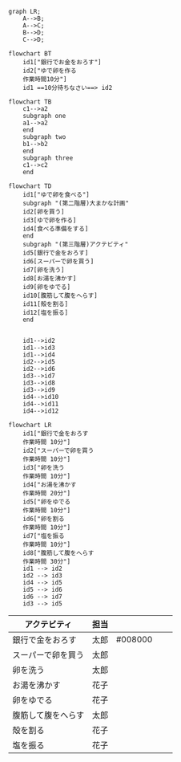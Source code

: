 ```mermaid
graph LR;
    A-->B;
    A-->C;
    B-->D;
    C-->D;
```
```mermaid
flowchart BT
    id1["銀行でお金をおろす"]
    id2["ゆで卵を作る
    作業時間10分"]
    id1 ==10分待ちなさい==> id2
```

```mermaid
flowchart TB
    c1-->a2
    subgraph one
    a1-->a2
    end
    subgraph two
    b1-->b2
    end
    subgraph three
    c1-->c2
    end
```

```mermaid
flowchart TD
    id1["ゆで卵を食べる"]
    subgraph "(第二階層)大まかな計画"
    id2[卵を買う]
    id3[ゆで卵を作る]
    id4[食べる準備をする]
    end
    subgraph "(第三階層)アクテビティ"
    id5[銀行で金をおろす]
    id6[スーパーで卵を買う]
    id7[卵を洗う]
    id8[お湯を沸かす]
    id9[卵をゆでる]
    id10[腹筋して腹をへらす]
    id11[殻を割る]
    id12[塩を振る]
    end


    id1-->id2
    id1-->id3
    id1-->id4
    id2-->id5
    id2-->id6
    id3-->id7
    id3-->id8
    id3-->id9
    id4-->id10
    id4-->id11
    id4-->id12
```
```mermaid
flowchart LR
    id1["銀行で金をおろす
    作業時間 10分"]
    id2["スーパーで卵を買う
    作業時間 10分"]
    id3["卵を洗う
    作業時間 10分"]
    id4["お湯を沸かす
    作業時間 20分"]
    id5["卵をゆでる
    作業時間 10分"]
    id6["卵を割る
    作業時間 10分"]
    id7["塩を振る
    作業時間 10分"]
    id8["腹筋して腹をへらす
    作業時間 30分"]
    id1 --> id2
    id2 --> id3
    id4 --> id5
    id5 --> id6
    id6 --> id7
    id3 --> id5
```

| アクテビティ | 担当 |  |  |  |
| --- | --- | --- | --- | --- |
| 銀行で金をおろす | 太郎 | #008000 |  |  |  |
| スーパーで卵を買う | 太郎 |
| 卵を洗う | 太郎 |
| お湯を沸かす | 花子 |
| 卵をゆでる | 花子 |
| 腹筋して腹をへらす | 太郎 |
| 殻を割る | 花子 |
| 塩を振る | 花子 |